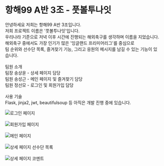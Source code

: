 # 항해99 A반 3조 - 풋볼투나잇

안녕하세요 저희는 항해99 A반 3조입니다.<br>
저희 프로젝트 이름은 '풋볼투나잇'입니다.<br>
우리나라 기준으로 저녁 이후 시간에 진행되는 해외축구를 생각하며 이름을 지었습니다.<br>
해외축구 중에서도 가장 인기가 많은 '잉글랜드 프리미어리그'를 중심으로<br>
팀 순위와 선수단 목록, 즐겨찾기 기능, 그리고 응원의 메시지를 남길 수 있는 기능이 있습니다.<br>
<br>
팀원 소개<br>
팀장 송상윤 - 상세 페이지 담당<br>
팀원 송성근 - 메인 페이지 및 즐겨찾기 담당<br>
팀원 정선모 - 로그인 및 회원가입 담당<br>
<br>
사용 기술<br>
Flask, jinja2, jwt, beautifulsoup 등
아직은 개발 진행 중에 있습니다.<br>

![로그인 페이지](https://user-images.githubusercontent.com/79300342/148901870-6e41f8ea-d66e-412f-b0b8-53883992b374.png)
<br><br>
![회원가입 페이지](https://user-images.githubusercontent.com/79300342/148901957-ec547c20-7822-42b3-8d1e-4f81a60f9086.png)
<br><br>
![메인 페이지](https://user-images.githubusercontent.com/79300342/148901804-a5b6bb8f-6a43-44b0-9e37-1f994247e45f.png)
<br><br>
![상세 페이지 선수단 목록](https://user-images.githubusercontent.com/79300342/148901724-7adb8f6a-e600-454d-8485-4f81ed4f23a1.png)
<br><br>
![상세 페이지 코멘트](https://user-images.githubusercontent.com/79300342/148901628-81058e14-1955-4284-8f14-0814d826a58a.png)
